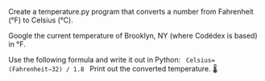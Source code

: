Create a temperature.py program that converts a number from Fahrenheit (°F) to Celsius (°C).

Google the current temperature of Brooklyn, NY (where Codédex is based) in °F.

Use the following formula and write it out in Python:
``
Celsius= (Fahrenheit−32) / 1.8
​``
Print out the converted temperature. 🌡️

